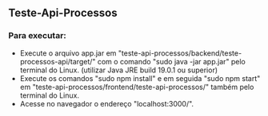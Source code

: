 ## Teste-Api-Processos
### Para executar:
- Execute o arquivo app.jar em "teste-api-processos/backend/teste-processos-api/target/" com o comando "sudo java -jar app.jar" pelo terminal do Linux. (utilizar Java JRE build 19.0.1 ou superior)
- Execute os comandos "sudo npm install" e em seguida "sudo npm start" em "teste-api-processos/frontend/teste-api-processos/" também pelo terminal do Linux.
- Acesse no navegador o endereço "localhost:3000/".
